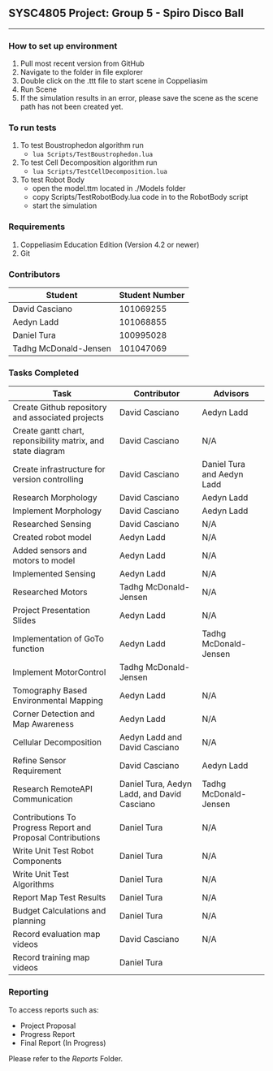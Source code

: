 ## SYSC4805 Project: Group 5 - Spiro Disco Ball
***
### **How to set up environment**
1. Pull most recent version from GitHub
2. Navigate to the folder in file explorer
3. Double click on the .ttt file to start scene in Coppeliasim
4. Run Scene
5. If the simulation results in an error, please save the scene as the scene path has not been created yet.

### **To run tests**
1. To test Boustrophedon algorithm run 
    - `lua Scripts/TestBoustrophedon.lua`
2. To test Cell Decomposition algorithm run 
    - `lua Scripts/TestCellDecomposition.lua`
3. To test Robot Body
    -  open the model.ttm located in ./Models folder 
    -  copy Scripts/TestRobotBody.lua code in to the RobotBody script 
    -  start the simulation 

### **Requirements**
1. Coppeliasim Education Edition (Version 4.2 or newer)
2. Git

### **Contributors**
Student | Student Number
--- | ---
David Casciano | 101069255
Aedyn Ladd | 101068855
Daniel Tura | 100995028
Tadhg McDonald-Jensen | 101047069

### **Tasks Completed**
Task | Contributor | Advisors
---|---|---
Create Github repository and associated projects | David Casciano | Aedyn Ladd
Create gantt chart, reponsibility matrix, and state diagram | David Casciano | N/A
Create infrastructure for version controlling | David Casciano | Daniel Tura and Aedyn Ladd
Research Morphology | David Casciano  | Aedyn Ladd
Implement Morphology | David Casciano | Aedyn Ladd
Researched Sensing | David Casciano | N/A
Created robot model | Aedyn Ladd | N/A
Added sensors and motors to model | Aedyn Ladd | N/A
Implemented Sensing | Aedyn Ladd | N/A
Researched Motors | Tadhg McDonald-Jensen | N/A
Project Presentation Slides | Aedyn Ladd | N/A
Implementation of GoTo function | Aedyn Ladd | Tadhg McDonald-Jensen
Implement MotorControl | Tadhg McDonald-Jensen
Tomography Based Environmental Mapping | Aedyn Ladd | N/A
Corner Detection and Map Awareness | Aedyn Ladd | N/A
Cellular Decomposition | Aedyn Ladd and David Casciano | N/A
Refine Sensor Requirement | David Casciano | Aedyn Ladd
Research RemoteAPI Communication | Daniel Tura, Aedyn Ladd, and David Casciano | Tadhg McDonald-Jensen
Contributions To Progress Report and Proposal Contributions | Daniel Tura | N/A
Write Unit Test Robot Components | Daniel Tura | N/A
Write Unit Test Algorithms | Daniel Tura | N/A
Report Map Test Results | Daniel Tura | N/A
Budget Calculations and planning | Daniel Tura | N/A
Record evaluation map videos | David Casciano | N/A
Record training map videos   | Daniel Tura | 
### **Reporting**
To access reports such as:
- Project Proposal
- Progress Report
- Final Report (In Progress)

Please refer to the _Reports_ Folder.
